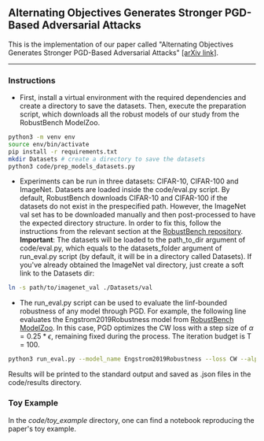 ## Alternating Objectives Generates Stronger PGD-Based Adversarial Attacks

This is the implementation of our paper called "Alternating Objectives Generates Stronger PGD-Based Adversarial Attacks" [[arXiv link]](https://arxiv.org/abs/2212.07992). 

---

### Instructions

+ First, install a virtual environment with the required dependencies and create a directory to save the datasets. Then, execute the preparation script, which downloads all the robust models of our study from the RobustBench ModelZoo.

```bash
python3 -m venv env 
source env/bin/activate 
pip install -r requirements.txt
mkdir Datasets # create a directory to save the datasets 
python3 code/prep_models_datasets.py
```

+ Experiments can be run in three datasets: CIFAR-10, CIFAR-100 and ImageNet.
Datasets are loaded inside the code/eval.py script. 
By default, RobustBench downloads CIFAR-10 and CIFAR-100 if the datasets do not exist in the prespecified path.
However, the ImageNet val set has to be downloaded manually and then post-processed to have the expected directory structure. 
In order to fix this, follow the instructions from the relevant section at the [RobustBench repository](https://github.com/RobustBench/robustbench). </br>
**Important**: The datasets will be loaded to the path_to_dir argument of code/eval.py, which equals to the datasets_folder argument of run_eval.py script (by default, it will be in a directory called Datasets). 
If you've already obtained the ImageNet val directory, just create a soft link to the Datasets dir:
```bash
ln -s path/to/imagenet_val ./Datasets/val 
```

+ The run_eval.py script can be used to evaluate the linf-bounded robustness of any model through PGD.
For example, the following line evaluates the Engstrom2019Robustness model from [RobustBench ModelZoo](https://github.com/RobustBench/robustbench).
In this case, PGD optimizes the CW loss with a step size of $\alpha = 0.25 * \epsilon$, remaining fixed during the process.
The iteration budget is T = 100.

```bash
python3 run_eval.py --model_name Engstrom2019Robustness --loss CW --alpha_eps_ratio 0.25 --step_schedule None --iterations 100 --dataset CIFAR10
```

Results will be printed to the standard output and saved as .json files in the code/results directory.

### Toy Example 

In the *code/toy_example* directory, one can find a notebook reproducing the paper's toy example.
